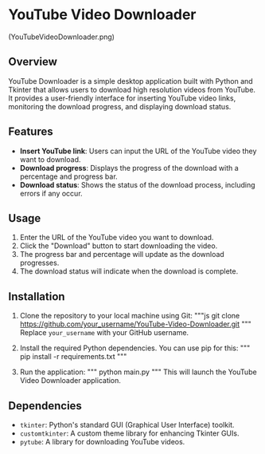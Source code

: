 # YouTube Video Downloader

(YouTubeVideoDownloader.png)

## Overview

YouTube Downloader is a simple desktop application built with Python and Tkinter that allows users to download high resolution videos from YouTube. It provides a user-friendly interface for inserting YouTube video links, monitoring the download progress, and displaying download status.

## Features

- **Insert YouTube link**: Users can input the URL of the YouTube video they want to download.
- **Download progress**: Displays the progress of the download with a percentage and progress bar.
- **Download status**: Shows the status of the download process, including errors if any occur.

## Usage

1. Enter the URL of the YouTube video you want to download.
2. Click the "Download" button to start downloading the video.
3. The progress bar and percentage will update as the download progresses.
4. The download status will indicate when the download is complete.

## Installation

1. Clone the repository to your local machine using Git:
"""js
git clone https://github.com/your_username/YouTube-Video-Downloader.git
"""
Replace `your_username` with your GitHub username.

2. Install the required Python dependencies. You can use pip for this:
"""
pip install -r requirements.txt
"""

3. Run the application:
"""
python main.py
"""
This will launch the YouTube Video Downloader application.

## Dependencies

- `tkinter`: Python's standard GUI (Graphical User Interface) toolkit.
- `customtkinter`: A custom theme library for enhancing Tkinter GUIs.
- `pytube`: A library for downloading YouTube videos.